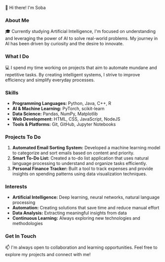 👋 Hi there! I'm Soba

### About Me
🎓 Currently studying Artificial Intelligence, I'm focused on understanding and leveraging the power of AI to solve real-world problems. My journey in AI has been driven by curiosity and the desire to innovate.

### What I Do
💻 I spend my time working on projects that aim to automate mundane and repetitive tasks. By creating intelligent systems, I strive to improve efficiency and simplify everyday processes.

### Skills
- **Programming Languages:** Python, Java, C++, R
- **AI & Machine Learning:** PyTorch, scikit-learn
- **Data Science:** Pandas, NumPy, Matplotlib
- **Web Development:** HTML, CSS, JavaScript, NodeJS
- **Tools & Platforms:** Git, GitHub, Jupyter Notebooks

### Projects To Do
1. **Automated Email Sorting System:** Developed a machine learning model to categorize and sort emails based on content and priority.
2. **Smart To-Do List:** Created a to-do list application that uses natural language processing to understand and organize tasks efficiently.
3. **Personal Finance Tracker:** Built a tool to track expenses and provide insights on spending patterns using data visualization techniques.

### Interests
- **Artificial Intelligence:** Deep learning, neural networks, natural language processing
- **Automation:** Creating solutions that save time and reduce manual effort
- **Data Analysis:** Extracting meaningful insights from data
- **Continuous Learning:** Always exploring new technologies and methodologies

### Get In Touch
📫 I'm always open to collaboration and learning opportunities. Feel free to explore my projects and connect with me!
